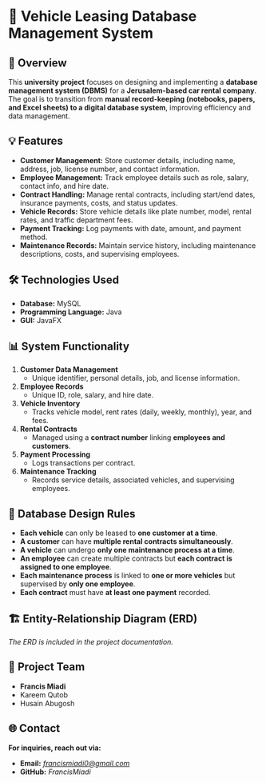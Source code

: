 # 🚗 Vehicle Leasing Database Management System  

## 📌 Overview  
This **university project** focuses on designing and implementing a **database management system (DBMS)** for a **Jerusalem-based car rental company**. The goal is to transition from **manual record-keeping (notebooks, papers, and Excel sheets) to a digital database system**, improving efficiency and data management.  

## 💡 Features  
- **Customer Management:** Store customer details, including name, address, job, license number, and contact information.  
- **Employee Management:** Track employee details such as role, salary, contact info, and hire date.  
- **Contract Handling:** Manage rental contracts, including start/end dates, insurance payments, costs, and status updates.  
- **Vehicle Records:** Store vehicle details like plate number, model, rental rates, and traffic department fees.  
- **Payment Tracking:** Log payments with date, amount, and payment method.  
- **Maintenance Records:** Maintain service history, including maintenance descriptions, costs, and supervising employees.  

## 🛠️ Technologies Used  
- **Database:** MySQL  
- **Programming Language:** Java
- **GUI:** JavaFX 

## 📊 System Functionality  
1. **Customer Data Management**  
   - Unique identifier, personal details, job, and license information.  
2. **Employee Records**  
   - Unique ID, role, salary, and hire date.  
3. **Vehicle Inventory**  
   - Tracks vehicle model, rent rates (daily, weekly, monthly), year, and fees.  
4. **Rental Contracts**  
   - Managed using a **contract number** linking **employees and customers**.  
5. **Payment Processing**  
   - Logs transactions per contract.  
6. **Maintenance Tracking**  
   - Records service details, associated vehicles, and supervising employees.
     
## 📝 Database Design Rules  
- **Each vehicle** can only be leased to **one customer at a time**.  
- **A customer** can have **multiple rental contracts simultaneously**.  
- **A vehicle** can undergo **only one maintenance process at a time**.  
- **An employee** can create multiple contracts but **each contract is assigned to one employee**.  
- **Each maintenance process** is linked to **one or more vehicles** but supervised by **only one employee**.  
- **Each contract** must have **at least one payment** recorded.  

## 🏗️ Entity-Relationship Diagram (ERD)  
 *The ERD is included in the project documentation.*  

## 🤝 Project Team  
- **Francis Miadi** 
- Kareem Qutob 
- Husain Abugosh

## 🌐 Contact  
**For inquiries, reach out via:**  
- **Email:** *francismiadi0@gmail.com*  
- **GitHub:** *FrancisMiadi*  
  

